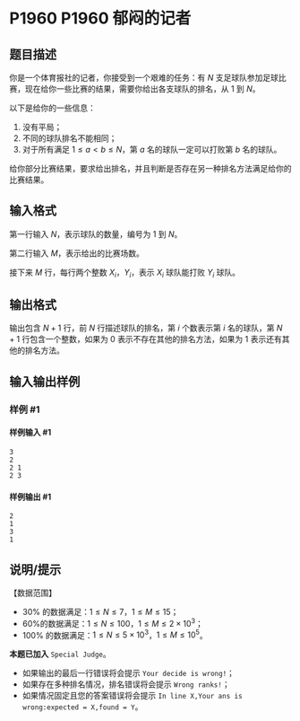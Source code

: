 # P1960 P1960 郁闷的记者

## 题目描述

你是一个体育报社的记者，你接受到一个艰难的任务：有 $N$ 支足球队参加足球比赛，现在给你一些比赛的结果，需要你给出各支球队的排名，从 $1$ 到 $N$。

以下是给你的一些信息：

1. 没有平局；
2. 不同的球队排名不能相同；
3. 对于所有满足 $1 \le a < b \le N$，第 $a$ 名的球队一定可以打败第 $b$ 名的球队。

给你部分比赛结果，要求给出排名，并且判断是否存在另一种排名方法满足给你的比赛结果。

## 输入格式

第一行输入 $N$，表示球队的数量，编号为 $1$ 到 $N$。

第二行输入 $M$，表示给出的比赛场数。

接下来 $M$ 行，每行两个整数 $X_i$，$Y_i$，表示 $X_i$ 球队能打败 $Y_i$ 球队。

## 输出格式

输出包含 $N+1$ 行，前 $N$ 行描述球队的排名，第 $i$ 个数表示第 $i$ 名的球队，第 $N+1$ 行包含一个整数，如果为 $0$ 表示不存在其他的排名方法，如果为 $1$ 表示还有其他的排名方法。

## 输入输出样例

### 样例 #1

#### 样例输入 #1

```
3
2
2 1
2 3
```

#### 样例输出 #1

```
2
1
3
1
```

## 说明/提示

【数据范围】

+ $30\%$ 的数据满足：$1 \le N \le7$，$1 \le M \le 15$；
+ $60\%$的数据满足：$1 \le N \le 100$，$1 \le M \le 2 \times 10^3$；
+ $100\%$ 的数据满足：$1 \le N \le 5 \times 10^3$，$1 \le M \le 10^5$。


**本题已加入** `Special Judge`。
+ 如果输出的最后一行错误将会提示 `Your decide is wrong!`；
+ 如果存在多种排名情况，排名错误将会提示 `Wrong ranks!`；
+ 如果情况固定且您的答案错误将会提示 `In line X,Your ans is wrong:expected = X,found = Y`。
